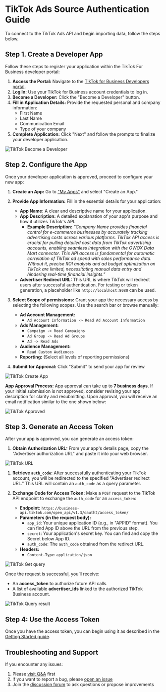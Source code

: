 # TikTok Ads Source Authentication Guide

To connect to the TikTok Ads API and begin importing data, follow the steps below.

## Step 1. Create a Developer App

Follow these steps to register your application within the TikTok For Business developer portal:

1. **Access the Portal:** Navigate to the [TikTok for Business Developers portal](https://business-api.tiktok.com/portal).
2. **Log In:** Use your TikTok for Business account credentials to log in.
3. **Become a Developer:** Click the "Become a Developer" button.
4. **Fill in Application Details:** Provide the requested personal and company information:
    * First Name
    * Last Name
    * Communication Email
    * Type of your company
5. **Complete Application:** Click "Next" and follow the prompts to finalize your developer application.

![TikTok Become a Developer](res/tiktok_developer.png)

## Step 2. Configure the App

Once your developer application is approved, proceed to configure your new app:

1. **Create an App:** Go to ["My Apps"](https://business-api.tiktok.com/portal/apps) and select "Create an App."
2. **Provide App Information:** Fill in the essential details for your application:
    * **App Name:** A clear and descriptive name for your application.
    * **App Description:** A detailed explanation of your app's purpose and how it utilizes TikTok's API.
        * **Example Description:** *"Company Name provides financial control for e-commerce businesses by accurately tracking advertising costs across various platforms. TikTok API access is crucial for pulling detailed cost data from TikTok advertising accounts, enabling seamless integration with the OWOX Data Mart connector. This API access is fundamental for automatic correlation of TikTok ad spend with sales performance data. Without it, precise ROI analysis and ad budget optimization on TikTok are limited, necessitating manual data entry and hindering real-time financial insights."*
    * **Advertiser Redirect URL:** This URL is where TikTok will redirect users after successful authentication. For testing or token generation, a placeholder like `http://localhost:8080` can be used.

3. **Select Scope of permissions:** Grant your app the necessary access by selecting the following scopes. Use the search bar or browse manually:
    * **Ad Account Management:**
        * `Ad Account Information -> Read Ad Account Information`
    * **Ads Management:**
        * `Campaign -> Read Campaigns`
        * `Ad Group -> Read Ad Groups`
        * `Ad -> Read Ads`
    * **Audience Management:**
        * `Read Custom Audiences`
    * **Reporting:** (Select all levels of reporting permissions)

4. **Submit for Approval:** Click "Submit" to send your app for review.

![TikTok Create App](res/tiktok_createapp.png)

**App Approval Process:** App approval can take up to **7 business days**. If your initial submission is not approved, consider revising your app description for clarity and resubmitting. Upon approval, you will receive an email notification similar to the one shown below:

![TikTok Approved](res/tiktok_approved.png)

## Step 3. Generate an Access Token

After your app is approved, you can generate an access token:

1. **Obtain Authorization URL:** From your app's details page, copy the "Advertiser authorization URL" and paste it into your web browser.

![TikTok URL](res/tiktok_url.png)

1. **Retrieve `auth_code`:** After successfully authenticating your TikTok account, you will be redirected to the specified "Advertiser redirect URL." This URL will contain an `auth_code` as a query parameter.

1. **Exchange Code for Access Token:** Make a `POST` request to the TikTok API endpoint to exchange the `auth_code` for an `access_token`:

    * **Endpoint:** `https://business-api.tiktok.com/open_api/v1.3/oauth2/access_token/`
    * **Parameters (in the request body):**
        * `app_id`: Your unique application ID (e.g., in "APPID" format). You can find App ID above the URL from the previous step.
        * `secret`: Your application's secret key. You can find and copy the Secret below App ID.
        * `auth_code`: The `auth_code` obtained from the redirect URL.
    * **Headers:**
        * `Content-Type`: `application/json`

![TikTok Get query](res/tiktok_get.png)

Once the request is successful, you’ll receive:

* An **access_token** to authorize future API calls.
* A list of available **advertiser_ids** linked to the authorized TikTok Business account.

![TikTok Query result](res/tiktok_queryresult.png)

## Step 4: Use the Access Token

Once you have the access token, you can begin using it as described in the [Getting Started guide](GETTING_STARTED.md).

## Troubleshooting and Support

If you encounter any issues:

1. Please [visit Q&A](https://github.com/OWOX/owox-data-marts/discussions/categories/q-a) first
2. If you want to report a bug, please [open an issue](https://github.com/OWOX/owox-data-marts/issues)
3. Join the [discussion forum](https://github.com/OWOX/owox-data-marts/discussions) to ask questions or propose improvements
